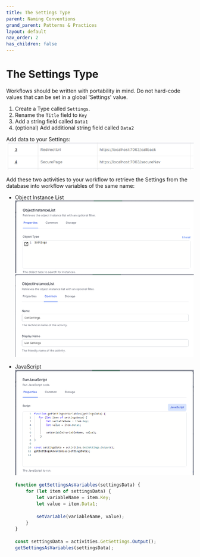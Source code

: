 ```yaml
---
title: The Settings Type
parent: Naming Conventions
grand_parent: Patterns & Practices
layout: default
nav_order: 2
has_children: false
---
```


# The Settings Type

Workflows should be written with portability in mind.  Do not hard-code values that can be set in a global 'Settings' value.

1. Create a Type called `Settings`.
2. Rename the `Title` field to `Key`
3. Add a string field called `Data1`
4. (optional) Add additional string field called `Data2`

Add data to your Settings:
![](2024-08-06-13-37-16.png)

Add these two activities to your workflow to retrieve the Settings from the database into workflow variables of the same name:

- Object Instance List
![](2024-08-06-13-33-44.png)
![](2024-08-06-13-34-10.png)

- JavaScript
![](2024-08-06-13-39-29.png)
    ```js
    function getSettingsAsVariables(settingsData) {
        for (let item of settingsData) {
            let variableName = item.Key;
            let value = item.Data1;
            
            setVariable(variableName, value);
        }
    }

    const settingsData = activities.GetSettings.Output();
    getSettingsAsVariables(settingsData);

    ```

